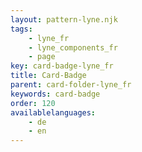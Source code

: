 ```yaml
---
layout: pattern-lyne.njk
tags: 
    - lyne_fr
    - lyne_components_fr
    - page
key: card-badge-lyne_fr
title: Card-Badge
parent: card-folder-lyne_fr
keywords: card-badge
order: 120
availablelanguages: 
    - de
    - en
---
```

